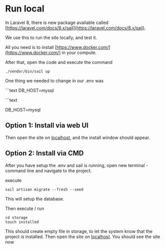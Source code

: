 # Run local

In Laravel 8, there is new package available called [https://laravel.com/docs/8.x/sail](https://laravel.com/docs/8.x/sail).

We use this to run the site locally, and test it.

All you need is to install [https://www.docker.com/](https://www.docker.com/) in your compute.

After that, open the code and execute the command

```text
./vendor/bin/sail up
```

One thing we needed to change in our .env was

\`\`\`text DB\_HOST=mysql

\`\`\`text

DB\_HOST=mysql

## Option 1: Install via web UI

Then open the site on [localhost](http://127.0.0.1), and the install window should appear.


## Option 2: Install via CMD

After you have setup the .env and sail is running, open new terminal - command line and navigate to the project. 

execute
```text
sail artisan migrate --fresh --seed
```

This will setup the database.

Then execute / run
```text
cd storage
touch installed
```
This should create empty file in storage, to let the system know that the project is installed.
Then open the site on [localhost](http://127.0.0.1).
You should see the site now


